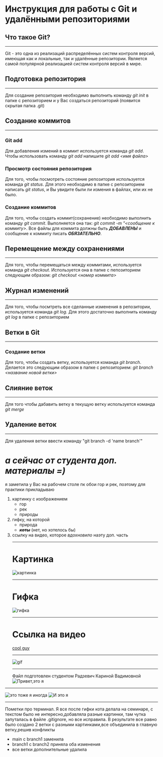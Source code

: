 # Инструкция для работы с Git и удалёнными репозиториями
## Что такое Git?
_______
Git - это одна из реализаций распределённых систем контроля версий, имеющая как и локальные, так и удалённые репозитории. Является самой популярной реализацией систем контроля версий в мире.
## Подготовка репозитория
_______________
Для создание репозитория необходимо выполнить команду *git init* в папке с репозиторием и у Вас создаться репозиторий (появится скрытая папка .git)
## Создание коммитов
_______
### **Git add**
Для добавления измений в коммит используется команда *git add*. Чтобы использовать команду *git add* напишите *git add <имя файла>*

### **Просмотр состояния репозитория**
Для того, чтобы посмотреть состояние репозитория используется команда *git status*. Для этого необходимо в папке с репозиторием написать *git status*, и Вы увидите были ли измения в файлах, или их не было.

### **Создание коммитов**
Для того, чтобы создать коммит(сохранение) необходимо выполнить команду *git commit*. Выполняется она так: *git commit -m "<сообщение к коммиту>*. Все файлы для коммита должны быть ***ДОБАВЛЕНЫ*** и сообщение к коммиту писать ***ОБЯЗАТЕЛЬНО***.
## Перемещение между сохранениями
_____________
Для того, чтобы перемещаться между коммитами, используется команда *git checkout*. Используется она в папке с пепозиторием следующим образом: *git checkout <номер коммита>*
## Журнал изменений
___________
Для того, чтобы посмтреть все сделанные изменения в репозитории, используется команда *git log*. Для этого достаточно выполнить команду *git log* в папке с репозиторием
## Ветки в Git
_____________
### **Создание ветки**
Для того, чтобы создать ветку, используется команда *git branch*. Делается это следующим образом в папке с репозиторием: *git branch <название новой ветки>*
## Слияние веток
______________
Для того чтобы дабавить ветку в текущую ветку используется команда *git merge*
## Удаление веток
________________
Для удаления ветки ввести команду "git branch -d 'name branch'"
# ***а сейчас от студента доп. материалы =)***
я заметила у Вас на рабочем столе пк обои гор и рек, поэтому для практики прикладываю
1. картинку с изображением
    + гор
    + рек
    + природы 
2. гифку, на которой
    + природа
    + ***~~коты~~*** (нет, но хотелось бы)
3. ссылку на видео, которое *вдохновило* наэту доп. часть
   __________
   # Картинка
   ![картинка](https://sites.google.com/site/prirodanasevseegooglgfgf/_/rsrc/1463456237313/home/priroda_gory_nebo_ozero_oblaka_81150_1920x1080.jpg)
   __________
   # Гифка
   ![гифка](https://i.gifer.com/origin/36/361a03dd698beec5780a2f66e6c24414_w200.gif)
   ___________
   # Ссылка на видео
   [cool guy](https://www.youtube.com/watch?v=NXNf9aYTCZ0)
   _____________________
   ![gif](https://media.tenor.com/YJkakTk15r8AAAAC/spasibo-pushen.gif)
   ____________
   Файл подготовлен студентом Радзевич Кариной Вадимовной
   ![Привет,это я](ev-dZKQ5ZHQ.jpg)
  _____________
  ![это тоже я иногда](https://kartinkof.club/uploads/posts/2022-05/1652396523_1-kartinkof-club-p-kartinki-ponedelnik-kot-1.jpg)
   ![И это я](photo_2022-12-05_19-16-48.jpg)

________________________
Пометки про терминал. Я все после гифки кота делала на семинаре, с текстом было не интересно,добавляла разные картинки, там чутка запуталась в файле .gitignore, но все исправила. В результате все равно было создано 2 ветки с разными картинками,все объединила в главную ветку,решив конфликты

+ main с branch1 заменила
+ branch1 с branch2 приняла оба изменения
+ все ветки дополнительные удалила